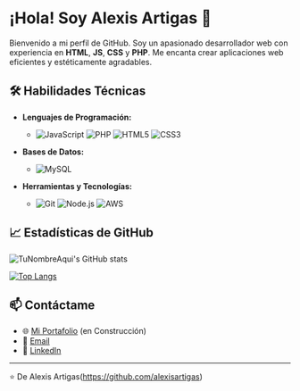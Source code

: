 # ¡Hola! Soy Alexis Artigas 👋

Bienvenido a mi perfil de GitHub. Soy un apasionado desarrollador web con experiencia en **HTML**, **JS**, **CSS** y **PHP**. Me encanta crear aplicaciones web eficientes y estéticamente agradables.

## 🛠 Habilidades Técnicas

- **Lenguajes de Programación:** 
  - ![JavaScript](https://img.shields.io/badge/-JavaScript-F7DF1E?style=flat-square&logo=JavaScript&logoColor=black)
   ![PHP](https://img.shields.io/badge/-PHP-777BB4?style=flat-square&logo=PHP&logoColor=white) 
   ![HTML5](https://img.shields.io/badge/-HTML5-E34F26?style=flat-square&logo=HTML5&logoColor=white) 
   ![CSS3](https://img.shields.io/badge/-CSS3-1572B6?style=flat-square&logo=CSS3&logoColor=white) 


- **Bases de Datos:**
  - ![MySQL](https://img.shields.io/badge/-MySQL-4479A1?style=flat-square&logo=MySQL&logoColor=white)

- **Herramientas y Tecnologías:** 
  - ![Git](https://img.shields.io/badge/-Git-F05032?style=flat-square&logo=Git&logoColor=white)
  ![Node.js](https://img.shields.io/badge/-Node.js-339933?style=flat-square&logo=Node.js&logoColor=white)
    ![AWS](https://img.shields.io/badge/-AWS-232F3E?style=flat-square&logo=Amazon-AWS&logoColor=white)


## 📈 Estadísticas de GitHub

![TuNombreAqui's GitHub stats](https://github-readme-stats.vercel.app/api?username=alexisartigas&show_icons=true&theme=radical)

[![Top Langs](https://github-readme-stats.vercel.app/api/top-langs/?username=alexisartigas&layout=compact)](https://github.com/alexisartigas)

## 📫 Contáctame

- 🌐 [Mi Portafolio](#URL-de-tu-portafolio-aquí) (en Construcción)
- 📧 [Email](mailto:alexisartigas@gmail.com)
- 💼 [LinkedIn](https://www.linkedin.com/in/alexis-artigas-3b8855ab/)
---

⭐️ De Alexis Artigas(https://github.com/alexisartigas)
